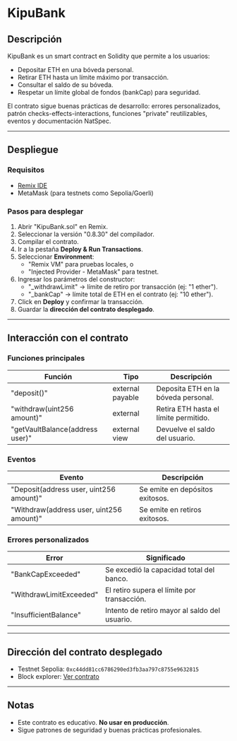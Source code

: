 # KipuBank

## Descripción

KipuBank es un smart contract en Solidity que permite a los usuarios:

- Depositar ETH en una bóveda personal.
- Retirar ETH hasta un límite máximo por transacción.
- Consultar el saldo de su bóveda.
- Respetar un límite global de fondos (bankCap) para seguridad.

El contrato sigue buenas prácticas de desarrollo: errores personalizados, patrón checks-effects-interactions, funciones "private" reutilizables, eventos y documentación NatSpec.

---

## Despliegue

### Requisitos

- [Remix IDE](https://remix.ethereum.org/)
- MetaMask (para testnets como Sepolia/Goerli)

### Pasos para desplegar

1. Abrir "KipuBank.sol" en Remix.
2. Seleccionar la versión "0.8.30" del compilador.
3. Compilar el contrato.
4. Ir a la pestaña **Deploy & Run Transactions**.
5. Seleccionar **Environment**:
   - "Remix VM" para pruebas locales, o
   - "Injected Provider - MetaMask" para testnet.
6. Ingresar los parámetros del constructor:
   - "_withdrawLimit" → límite de retiro por transacción (ej: "1 ether").
   - "_bankCap" → límite total de ETH en el contrato (ej: "10 ether").
7. Click en **Deploy** y confirmar la transacción.
8. Guardar la **dirección del contrato desplegado**.

---

## Interacción con el contrato

### Funciones principales

| Función | Tipo | Descripción |
|---------|------|-------------|
| "deposit()" | external payable | Deposita ETH en la bóveda personal. |
| "withdraw(uint256 amount)" | external | Retira ETH hasta el límite permitido. |
| "getVaultBalance(address user)" | external view | Devuelve el saldo del usuario. |

### Eventos

| Evento | Descripción |
|--------|------------|
| "Deposit(address user, uint256 amount)" | Se emite en depósitos exitosos. |
| "Withdraw(address user, uint256 amount)" | Se emite en retiros exitosos. |

### Errores personalizados

| Error | Significado |
|-------|------------|
| "BankCapExceeded" | Se excedió la capacidad total del banco. |
| "WithdrawLimitExceeded" | El retiro supera el límite por transacción. |
| "InsufficientBalance" | Intento de retiro mayor al saldo del usuario. |

---

## Dirección del contrato desplegado

- Testnet Sepolia: `0xc44dd81cc6786290ed3fb3aa797c8755e9632815`
- Block explorer: [Ver contrato](https://sepolia.etherscan.io/address/0xc44dd81cc6786290ed3fb3aa797c8755e9632815)


---

## Notas

- Este contrato es educativo. **No usar en producción**.  
- Sigue patrones de seguridad y buenas prácticas profesionales.
